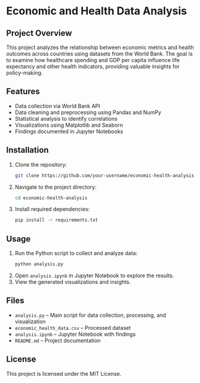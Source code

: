 # Economic and Health Data Analysis

## Project Overview
This project analyzes the relationship between economic metrics and health outcomes across countries using datasets from the World Bank. The goal is to examine how healthcare spending and GDP per capita influence life expectancy and other health indicators, providing valuable insights for policy-making.

## Features
- Data collection via World Bank API
- Data cleaning and preprocessing using Pandas and NumPy
- Statistical analysis to identify correlations
- Visualizations using Matplotlib and Seaborn
- Findings documented in Jupyter Notebooks

## Installation
1. Clone the repository:
   ```sh
   git clone https://github.com/your-username/economic-health-analysis.git
   ```
2. Navigate to the project directory:
   ```sh
   cd economic-health-analysis
   ```
3. Install required dependencies:
   ```sh
   pip install -r requirements.txt
   ```

## Usage
1. Run the Python script to collect and analyze data:
   ```sh
   python analysis.py
   ```
2. Open `analysis.ipynb` in Jupyter Notebook to explore the results.
3. View the generated visualizations and insights.

## Files
- `analysis.py` – Main script for data collection, processing, and visualization
- `economic_health_data.csv` – Processed dataset
- `analysis.ipynb` – Jupyter Notebook with findings
- `README.md` – Project documentation

## License
This project is licensed under the MIT License.

